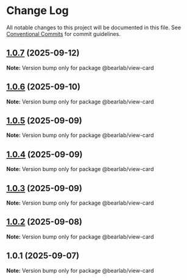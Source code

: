 # Change Log

All notable changes to this project will be documented in this file.
See [Conventional Commits](https://conventionalcommits.org) for commit guidelines.

## [1.0.7](https://github.com/hasanbala/ui-components/compare/@bearlab/view-card@1.0.6...@bearlab/view-card@1.0.7) (2025-09-12)

**Note:** Version bump only for package @bearlab/view-card





## [1.0.6](https://github.com/hasanbala/ui-components/compare/@bearlab/view-card@1.0.5...@bearlab/view-card@1.0.6) (2025-09-10)

**Note:** Version bump only for package @bearlab/view-card





## [1.0.5](https://github.com/hasanbala/ui-components/compare/@bearlab/view-card@1.0.4...@bearlab/view-card@1.0.5) (2025-09-09)

**Note:** Version bump only for package @bearlab/view-card





## [1.0.4](https://github.com/hasanbala/ui-components/compare/@bearlab/view-card@1.0.3...@bearlab/view-card@1.0.4) (2025-09-09)

**Note:** Version bump only for package @bearlab/view-card





## [1.0.3](https://github.com/hasanbala/ui-components/compare/@bearlab/view-card@1.0.2...@bearlab/view-card@1.0.3) (2025-09-09)

**Note:** Version bump only for package @bearlab/view-card





## [1.0.2](https://github.com/hasanbala/ui-components/compare/@bearlab/view-card@1.0.1...@bearlab/view-card@1.0.2) (2025-09-08)

**Note:** Version bump only for package @bearlab/view-card





## 1.0.1 (2025-09-07)

**Note:** Version bump only for package @bearlab/view-card
